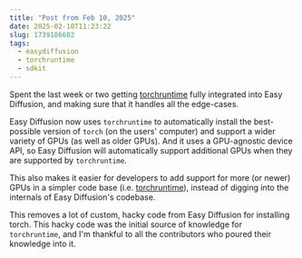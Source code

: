 ```yaml
---
title: "Post from Feb 10, 2025"
date: 2025-02-10T11:23:22
slug: 1739186602
tags:
  - easydiffusion
  - torchruntime
  - sdkit
---
```

Spent the last week or two getting [torchruntime](https://github.com/easydiffusion/torchruntime/) fully integrated into Easy Diffusion, and making sure that it handles all the edge-cases.

Easy Diffusion now uses `torchruntime` to automatically install the best-possible version of `torch` (on the users' computer) and support a wider variety of GPUs (as well as older GPUs). And it uses a GPU-agnostic device API, so Easy Diffusion will automatically support additional GPUs when they are supported by `torchruntime`.

This also makes it easier for developers to add support for more (or newer) GPUs in a simpler code base (i.e. [torchruntime](https://github.com/easydiffusion/torchruntime/)), instead of digging into the internals of Easy Diffusion's codebase.

This removes a lot of custom, hacky code from Easy Diffusion for installing torch. This hacky code was the initial source of knowledge for `torchruntime`, and I'm thankful to all the contributors who poured their knowledge into it.